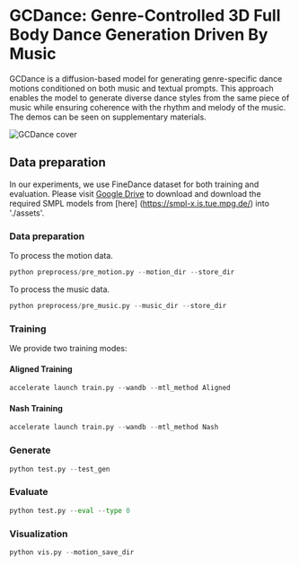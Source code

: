 # GCDance: Genre-Controlled 3D Full Body Dance Generation Driven By Music
GCDance is a diffusion-based model for generating genre-specific dance motions conditioned on both music and textual prompts. This approach enables the model to generate diverse dance styles from the same piece of music while ensuring coherence with the rhythm and melody of the music. The demos can be seen on supplementary materials.

![GCDance cover](images/top-1.png)

## Data preparation

In our experiments, we use FineDance dataset for both training and evaluation. Please visit [Google Drive](https://drive.google.com/file/d/1zQvWG9I0H4U3Zrm8d_QD_ehenZvqfQfS/view?usp=sharing) to download and download the required SMPL models from [here] (https://smpl-x.is.tue.mpg.de/) into './assets'.

### Data preparation
To process the motion data.
```python
python preprocess/pre_motion.py --motion_dir --store_dir
```
To process the music data.
```python 
python preprocess/pre_music.py --music_dir --store_dir
```


### Training
We provide two training modes:
#### Aligned Training
```python
accelerate launch train.py --wandb --mtl_method Aligned
```
#### Nash Training
```python
accelerate launch train.py --wandb --mtl_method Nash
```

### Generate

```python
python test.py --test_gen
```
### Evaluate

```python
python test.py --eval --type 0
```

### Visualization
```python
python vis.py --motion_save_dir 
```
